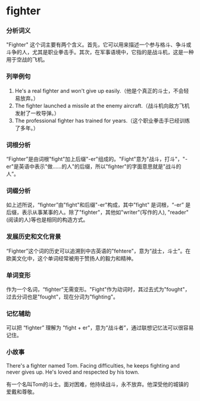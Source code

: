 # fighter

### 分析词义

  

"Fighter" 这个词主要有两个含义。首先，它可以用来描述一个参与格斗、争斗或斗争的人，尤其是职业拳击手。其次，在军事语境中，它指的是战斗机，这是一种用于空战的飞机。

  

### 列举例句

  

1.  He's a real fighter and won't give up easily.（他是个真正的斗士，不会轻易放弃。）
2.  The fighter launched a missile at the enemy aircraft.（战斗机向敌方飞机发射了一枚导弹。）
3.  The professional fighter has trained for years.（这个职业拳击手已经训练了多年。）

  

### 词根分析

  

“Fighter”是由词根"fight"加上后缀"-er"组成的。"Fight"意为"战斗，打斗"，"-er"是英语中表示"做……的人"的后缀，所以"fighter"的字面意思就是"战斗的人”。

  

### 词缀分析

  

如上述所说，“fighter”由"fight"和后缀"-er"构成，其中"fight" 是词根，“-er” 是后缀，表示从事某事的人。除了"fighter"，其他如"writer"(写作的人), "reader"(阅读的人)等也是相同的构造方式。

  

### 发展历史和文化背景

  

“Fighter”这个词的历史可以追溯到中古英语的"fehtere"，意为“战士，斗士”。在欧美文化中，这个单词经常被用于赞扬人的毅力和精神。

  

### 单词变形

  

作为一个名词，“fighter”无需变形。"Fight"作为动词时，其过去式为"fought"，过去分词也是"fought"，现在分词为"fighting"。

  

### 记忆辅助

  

可以把 “fighter” 理解为 "fight + er"，意为“战斗者”，通过联想记忆法可以很容易记住。

  

### 小故事

  

There's a fighter named Tom. Facing difficulties, he keeps fighting and never gives up. He's loved and respected by his town.

  

有一个名叫Tom的斗士。面对困难，他持续战斗，永不放弃。他深受他的城镇的爱戴和尊敬。
